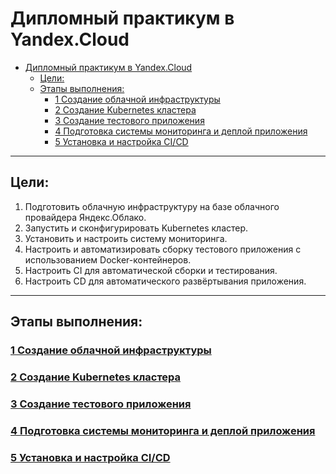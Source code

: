 # Дипломный практикум в Yandex.Cloud
- [Дипломный практикум в Yandex.Cloud](#дипломный-практикум-в-yandexcloud)
  - [Цели:](#цели)
  - [Этапы выполнения:](#этапы-выполнения)
    - [1 Создание облачной инфраструктуры](#1-создание-облачной-инфраструктуры)
    - [2 Создание Kubernetes кластера](#2-создание-kubernetes-кластера)
    - [3 Создание тестового приложения](#3-создание-тестового-приложения)
    - [4 Подготовка cистемы мониторинга и деплой приложения](#4-подготовка-cистемы-мониторинга-и-деплой-приложения)
    - [5 Установка и настройка CI/CD](#5-установка-и-настройка-cicd)

---
## Цели:

1. Подготовить облачную инфраструктуру на базе облачного провайдера Яндекс.Облако.
2. Запустить и сконфигурировать Kubernetes кластер.
3. Установить и настроить систему мониторинга.
4. Настроить и автоматизировать сборку тестового приложения с использованием Docker-контейнеров.
5. Настроить CI для автоматической сборки и тестирования.
6. Настроить CD для автоматического развёртывания приложения.

---
## Этапы выполнения:

### [1 Создание облачной инфраструктуры](./1-Creating-a-cloud-infrastructure/)
### [2 Создание Kubernetes кластера](./2-Creating-a-Kubernetes%20cluster/)
### [3 Создание тестового приложения](./3-Creating%20a%20test%20application/)
### [4 Подготовка cистемы мониторинга и деплой приложения](./4-Preparation-of-the-monitoring-system-and-deployment-of-the-application/)
### [5 Установка и настройка CI/CD](./5-Installing%20and%20configuring%20CICD/)